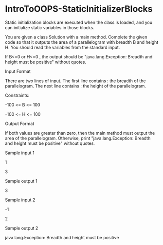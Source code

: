 # IntroToOOPS-StaticInitializerBlocks
Static initialization blocks are executed when the class is loaded, and you can initialize static variables in those blocks.

You are given a class Solution with a main method. Complete the given code so that it outputs the area of a parallelogram with breadth B and height H. You should read the variables from the standard input.

If B<=0 or H<=0  , the output should be "java.lang.Exception: Breadth and height must be positive" without quotes.

Input Format

There are two lines of input. The first line contains : the breadth of the parallelogram. The next line contains : the height of the parallelogram.

Constraints:

-100 <= B <= 100

-100 <= H <= 100

Output Format

If both values are greater than zero, then the main method must output the area of the parallelogram. Otherwise, print "java.lang.Exception: Breadth and height must be positive" without quotes.

Sample input 1

1

3

Sample output 1

3

Sample input 2

-1

2

Sample output 2

java.lang.Exception: Breadth and height must be positive
